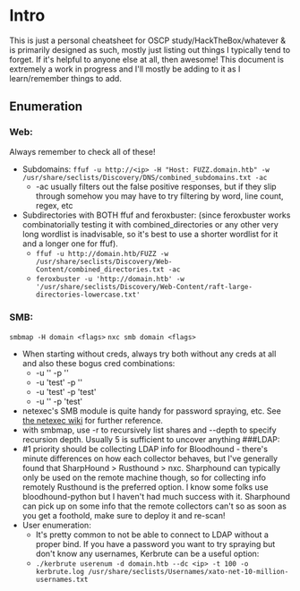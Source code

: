 # Intro
This is just a personal cheatsheet for OSCP study/HackTheBox/whatever & is primarily designed as such, mostly just listing out things I typically tend to forget. If it's helpful to anyone else at all, then awesome! This document is extremely a work in progress and I'll mostly be adding to it as I learn/remember things to add.

## Enumeration
### Web:
Always remember to check all of these!
- Subdomains: `ffuf -u http://<ip> -H "Host: FUZZ.domain.htb" -w /usr/share/seclists/Discovery/DNS/combined_subdomains.txt -ac`
  - -ac usually filters out the false positive responses, but if they slip through somehow you may have to try filtering by word, line count, regex, etc
- Subdirectories with BOTH ffuf and feroxbuster: (since feroxbuster works combinatorially testing it with combined_directories or any other very long wordlist is inadvisable, so it's best to use a shorter wordlist for it and a longer one for ffuf).
  - `ffuf -u http://domain.htb/FUZZ -w /usr/share/seclists/Discovery/Web-Content/combined_directories.txt -ac`
  - `feroxbuster -u 'http://domain.htb' -w '/usr/share/seclists/Discovery/Web-Content/raft-large-directories-lowercase.txt'`

### SMB:
`smbmap -H domain <flags>`
`nxc smb domain <flags>`
- When starting without creds, always try both without any creds at all and also these bogus cred combinations:
  - -u '' -p ''
  - -u 'test' -p ''
  - -u 'test' -p 'test'
  - -u '' -p 'test'
- netexec's SMB module is quite handy for password spraying, etc. See [the netexec wiki](https://www.netexec.wiki/) for further reference.
- with smbmap, use -r to recursively list shares and --depth to specify recursion depth. Usually 5 is sufficient to uncover anything
###LDAP:
- #1 priority should be collecting LDAP info for Bloodhound - there's minute differences on how each collector behaves, but I've generally found that SharpHound > Rusthound > nxc. Sharphound can typically only be used on the remote machine though, so for collecting info remotely Rusthound is the preferred option. I know some folks use bloodhound-python but I haven't had much success with it. Sharphound can pick up on some info that the remote collectors can't so as soon as you get a foothold, make sure to deploy it and re-scan!
- User enumeration:
  - It's pretty common to not be able to connect to LDAP without a proper bind. If you have a password you want to try spraying but don't know any usernames, Kerbrute can be a useful option:
  - `./kerbrute userenum -d domain.htb --dc <ip> -t 100 -o kerbrute.log /usr/share/seclists/Usernames/xato-net-10-million-usernames.txt`
